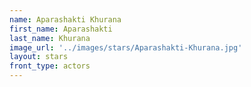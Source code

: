 ```yaml
---
name: Aparashakti Khurana
first_name: Aparashakti 
last_name: Khurana
image_url: '../images/stars/Aparashakti-Khurana.jpg'
layout: stars
front_type: actors
---
```

